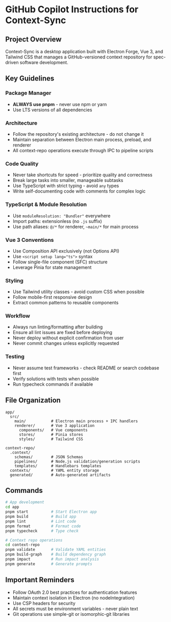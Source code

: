# GitHub Copilot Instructions for Context-Sync

## Project Overview
Context-Sync is a desktop application built with Electron Forge, Vue 3, and Tailwind CSS that manages a GitHub-versioned context repository for spec-driven software development.

## Key Guidelines

### Package Manager
- **ALWAYS use pnpm** - never use npm or yarn
- Use LTS versions of all dependencies

### Architecture
- Follow the repository's existing architecture - do not change it
- Maintain separation between Electron main process, preload, and renderer
- All context-repo operations execute through IPC to pipeline scripts

### Code Quality
- Never take shortcuts for speed - prioritize quality and correctness
- Break large tasks into smaller, manageable subtasks
- Use TypeScript with strict typing - avoid `any` types
- Write self-documenting code with comments for complex logic

### TypeScript & Module Resolution
- Use `moduleResolution: "Bundler"` everywhere
- Import paths: extensionless (no `.js` suffix)
- Use path aliases: `@/*` for renderer, `~main/*` for main process

### Vue 3 Conventions
- Use Composition API exclusively (not Options API)
- Use `<script setup lang="ts">` syntax
- Follow single-file component (SFC) structure
- Leverage Pinia for state management

### Styling
- Use Tailwind utility classes - avoid custom CSS when possible
- Follow mobile-first responsive design
- Extract common patterns to reusable components

### Workflow
- Always run linting/formatting after building
- Ensure all lint issues are fixed before deploying
- Never deploy without explicit confirmation from user
- Never commit changes unless explicitly requested

### Testing
- Never assume test frameworks - check README or search codebase first
- Verify solutions with tests when possible
- Run typecheck commands if available

## File Organization
```
app/
  src/
    main/           # Electron main process + IPC handlers
    renderer/       # Vue 3 application
      components/   # Vue components
      stores/       # Pinia stores
      styles/       # Tailwind CSS

context-repo/
  .context/
    schemas/        # JSON Schemas
    pipelines/      # Node.js validation/generation scripts
    templates/      # Handlebars templates
  contexts/         # YAML entity storage
  generated/        # Auto-generated artifacts
```

## Commands
```bash
# App development
cd app
pnpm start          # Start Electron app
pnpm build          # Build app
pnpm lint           # Lint code
pnpm format         # Format code
pnpm typecheck      # Type check

# Context repo operations
cd context-repo
pnpm validate       # Validate YAML entities
pnpm build-graph    # Build dependency graph
pnpm impact         # Run impact analysis
pnpm generate       # Generate prompts
```

## Important Reminders
- Follow OAuth 2.0 best practices for authentication features
- Maintain context isolation in Electron (no nodeIntegration)
- Use CSP headers for security
- All secrets must be environment variables - never plain text
- Git operations use simple-git or isomorphic-git libraries
